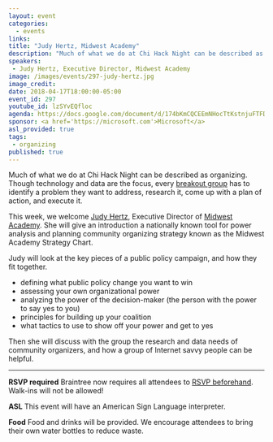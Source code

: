 ```yaml
---
layout: event
categories: 
  - events
links:
title: "Judy Hertz, Midwest Academy"
description: "Much of what we do at Chi Hack Night can be described as organizing. Though technology and data are the focus, every breakout group has to identify a problem they want to address, research it, come up with a plan of action, and execute it. This week, we welcome Judy Hertz, Executive Director of Midwest Academy."
speakers:
 - Judy Hertz, Executive Director, Midwest Academy
image: /images/events/297-judy-hertz.jpg
image_credit: 
date: 2018-04-17T18:00:00-05:00
event_id: 297
youtube_id: lzSYvEQfloc
agenda: https://docs.google.com/document/d/174bKmCQCEEmNHocTtKstnjuFTFDwwyNuWSqUsknNhS0/edit
sponsor: <a href='https://microsoft.com'>Microsoft</a>
asl_provided: true
tags: 
 - organizing
published: true
---
```


Much of what we do at Chi Hack Night can be described as organizing. Though technology and data are the focus, every [breakout group](/breakouts.html) has to identify a problem they want to address, research it, come up with a plan of action, and execute it.

This week, we welcome [Judy Hertz](https://www.linkedin.com/in/judy-hertz-56b86526/), Executive Director of [Midwest Academy](http://www.midwestacademy.com/). She will give an introduction a nationally known tool for power analysis and planning community organizing strategy known as the Midwest Academy Strategy Chart.

Judy will look at the key pieces of a public policy campaign, and how they fit together.

 * defining what public policy change you want to win
 * assessing your own organizational power
 * analyzing the power of the decision-maker (the person with the power to say yes to you)
 * principles for building up your coalition
 * what tactics to use to show off your power and get to yes

Then she will discuss with the group the research and data needs of community organizers, and how a group of Internet savvy people can be helpful.

---

**RSVP required** Braintree now requires all attendees to [RSVP beforehand](https://www.eventbrite.com/e/chi-hack-night-registration-41703945624). Walk-ins will not be allowed!

**ASL** This event will have an American Sign Language interpreter.

**Food** Food and drinks will be provided. We encourage attendees to bring their own water bottles to reduce waste.
